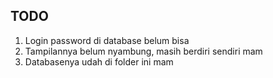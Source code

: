## TODO

1. Login password di database belum bisa
2. Tampilannya belum nyambung, masih berdiri sendiri mam
3. Databasenya udah di folder ini mam
